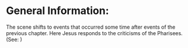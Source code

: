 
# General Information:
The scene shifts to events that occurred some time after events of the previous chapter. Here Jesus responds to the criticisms of the Pharisees. (See: )